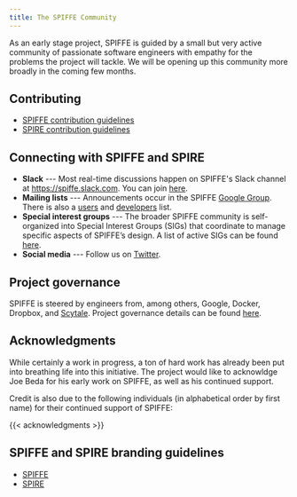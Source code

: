 ```yaml
---
title: The SPIFFE Community
---
```


As an early stage project, SPIFFE is guided by a small but very active community of passionate software engineers with empathy for the problems the project will tackle. We will be opening up this community more broadly in the coming few months.

## Contributing

* [SPIFFE contribution guidelines](https://github.com/spiffe/spiffe/blob/master/CONTRIBUTING.md)
* [SPIRE contribution guidelines](https://github.com/spiffe/spire/blob/master/CONTRIBUTING.md)

## Connecting with SPIFFE and SPIRE

* **Slack** --- Most real-time discussions happen on SPIFFE's Slack channel at https://spiffe.slack.com. You can join [here](https://slack.spiffe.io/).
* **Mailing lists** --- Announcements occur in the SPIFFE [Google Group](https://groups.google.com/a/spiffe.io/forum/#!forum/announce). There is also a [users](https://groups.google.com/a/spiffe.io/forum/#!forum/user-discussion) and [developers](https://groups.google.com/a/spiffe.io/forum/#!forum/dev-discussion) list.
* **Special interest groups** --- The broader SPIFFE community is self-organized into Special Interest Groups (SIGs) that coordinate to manage specific aspects of SPIFFE’s design. A list of active SIGs can be found [here](https://github.com/spiffe/spiffe/tree/master/community).
* **Social media** --- Follow us on [Twitter](https://twitter.com/SPIFFEio).

## Project governance

SPIFFE is steered by engineers from, among others, Google, Docker, Dropbox, and [Scytale](https://scytale.io). Project governance details can be found [here](https://github.com/spiffe/spiffe/blob/master/GOVERNANCE.md).

## Acknowledgments

While certainly a work in progress, a ton of hard work has already been put into breathing life into this initiative. The project would like to acknowldge Joe Beda for his early work on SPIFFE, as well as his continued support.

Credit is also due to the following individuals (in alphabetical order by first name) for their continued support of SPIFFE:

{{< acknowledgments >}}

## SPIFFE and SPIRE branding guidelines

* [SPIFFE](https://branding.cncf.io/projects/spiffe)
* [SPIRE](https://branding.cncf.io/projects/spire)